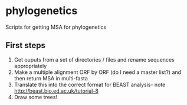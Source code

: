 # phylogenetics
Scripts for getting MSA for phylogenetics

## First steps
1. Get ouputs from a set of directories / files and rename sequences appropriately
2. Make a multiple alignment ORF by ORF (do I need a master list?) and then return MSA in multi-fasta 
3. Translate this into the correct format for BEAST analysis- note http://beast.bio.ed.ac.uk/tutorial-8
4. Draw some trees!


